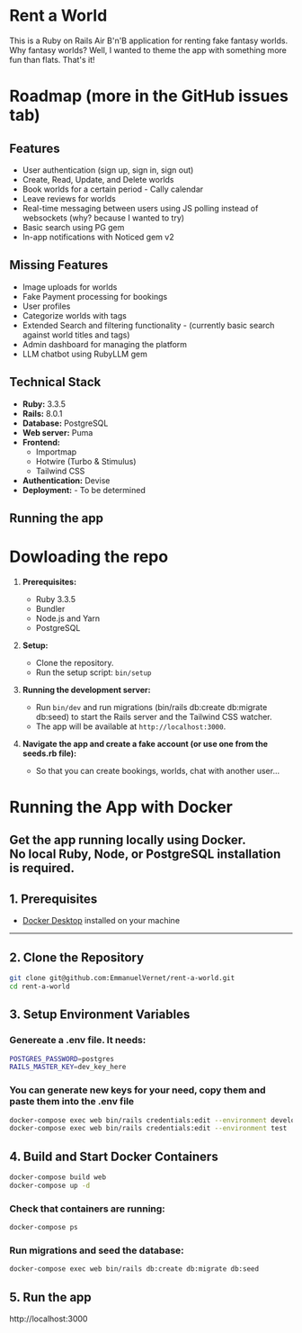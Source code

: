 # Rent a World

This is a Ruby on Rails Air B'n'B application for renting fake fantasy worlds.
Why fantasy worlds? Well, I wanted to theme the app with something more fun than flats. That's it!

# Roadmap (more in the GitHub issues tab)

## Features

*   User authentication (sign up, sign in, sign out)
*   Create, Read, Update, and Delete worlds
*   Book worlds for a certain period - Cally calendar
*   Leave reviews for worlds
*   Real-time messaging between users using JS polling instead of websockets (why? because I wanted to try)
*   Basic search using PG gem
*   In-app notifications with Noticed gem v2

## Missing Features

*   Image uploads for worlds
*   Fake Payment processing for bookings
*   User profiles
*   Categorize worlds with tags
*   Extended Search and filtering functionality - (currently basic search against world titles and tags)
*   Admin dashboard for managing the platform
*   LLM chatbot using RubyLLM gem

## Technical Stack

*   **Ruby:** 3.3.5
*   **Rails:** 8.0.1
*   **Database:** PostgreSQL
*   **Web server:** Puma
*   **Frontend:**
    *   Importmap
    *   Hotwire (Turbo & Stimulus)
    *   Tailwind CSS
*   **Authentication:** Devise
*   **Deployment:** - To be determined

## Running the app

# Dowloading the repo

1.  **Prerequisites:**
    *   Ruby 3.3.5
    *   Bundler
    *   Node.js and Yarn
    *   PostgreSQL

2.  **Setup:**
    *   Clone the repository.
    *   Run the setup script: `bin/setup`

3.  **Running the development server:**
    *   Run `bin/dev` and run migrations (bin/rails db:create db:migrate db:seed) to start the Rails server and the Tailwind CSS watcher.
    *   The app will be available at `http://localhost:3000`.

4.  **Navigate the app and create a fake account (or use one from the seeds.rb file):**
    *   So that you can create bookings, worlds, chat with another user...

# Running the App with Docker

Get the app running locally using Docker.  
No local Ruby, Node, or PostgreSQL installation is required.
---

## 1. Prerequisites

- [Docker Desktop](https://www.docker.com/products/docker-desktop) installed on your machine
---

## 2. Clone the Repository

```bash
git clone git@github.com:EmmanuelVernet/rent-a-world.git
cd rent-a-world
```
## 3. Setup Environment Variables
### Genereate a .env file. It needs:
```bash
POSTGRES_PASSWORD=postgres
RAILS_MASTER_KEY=dev_key_here
```
### You can generate new keys for your need, copy them and paste them into the .env file
```bash
docker-compose exec web bin/rails credentials:edit --environment development
docker-compose exec web bin/rails credentials:edit --environment test
```
## 4. Build and Start Docker Containers
```bash
docker-compose build web
docker-compose up -d
```
### Check that containers are running:
```bash
docker-compose ps
```
### Run migrations and seed the database:
```bash
docker-compose exec web bin/rails db:create db:migrate db:seed
```
## 5. Run the app
http://localhost:3000
